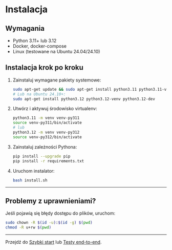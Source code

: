 # Instalacja

## Wymagania
- Python 3.11+ lub 3.12
- Docker, docker-compose
- Linux (testowane na Ubuntu 24.04/24.10)

## Instalacja krok po kroku

1. Zainstaluj wymagane pakiety systemowe:
   ```bash
   sudo apt-get update && sudo apt-get install python3.11 python3.11-venv python3.11-dev docker docker-compose
   # Lub na Ubuntu 24.10+:
   sudo apt-get install python3.12 python3.12-venv python3.12-dev
   ```
2. Utwórz i aktywuj środowisko virtualenv:
   ```bash
   python3.11 -m venv venv-py311
   source venv-py311/bin/activate
   # lub
   python3.12 -m venv venv-py312
   source venv-py312/bin/activate
   ```
3. Zainstaluj zależności Pythona:
   ```bash
   pip install --upgrade pip
   pip install -r requirements.txt
   ```
4. Uruchom instalator:
   ```bash
   bash install.sh
   ```

---

## Problemy z uprawnieniami?
Jeśli pojawią się błędy dostępu do plików, uruchom:
```bash
sudo chown -R $(id -u):$(id -g) $(pwd)
chmod -R u+rw $(pwd)
```

---

Przejdź do [Szybki start](quickstart.md) lub [Testy end-to-end](e2e-tests.md).
